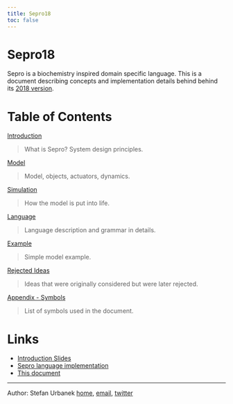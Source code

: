 ```yaml
---
title: Sepro18
toc: false
---
```


# Sepro18

Sepro is a biochemistry inspired domain specific language. This is a document
describing concepts and implementation details behind behind its [2018
version](https://github.com/stiivi/sepro18/).

# Table of Contents

[Introduction](introduction.html)

> What is Sepro? System design principles. 

[Model](model.html)

> Model, objects, actuators, dynamics. 

[Simulation](simulation.html)

> How the model is put into life. 

[Language](language.html)

> Language description and grammar in details.

[Example](example-linker.html)

> Simple model example.

[Rejected Ideas](rejected_ideas.html)

> Ideas that were originally considered but were later rejected.

[Appendix - Symbols](appendix-symbols.html)

> List of symbols used in the document.

# Links

* [Introduction Slides](https://www.slideshare.net/Stiivi/sepro-introduction)
* [Sepro language implementation](https://github.com/stiivi/sepro18/)
* [This document](https://github.com/stiivi/sepro18-doc/)

----

Author: Stefan Urbanek [home](http://stiivi.com),
[email](mailto:stefan.urbanek@gmail.com), [twitter](https://twitter.com/stiivi)
